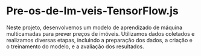 # Pre-os-de-Im-veis-TensorFlow.js
Neste projeto, desenvolvemos um modelo de aprendizado de máquina multicamadas para prever preços de imóveis. Utilizamos dados coletados e realizamos diversas etapas, incluindo a preparação dos dados, a criação e o treinamento do modelo, e a avaliação dos resultados.
